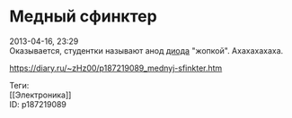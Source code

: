 Медный сфинктер
================

   
 2013-04-16, 23:29   
  Оказывается, студентки называют анод  [диода](https://commons.wikimedia.org/wiki/File%3ADiode_symbol_ru.svg)  "жопкой". Ахахахахаха.   
    
 <https://diary.ru/~zHz00/p187219089_mednyj-sfinkter.htm>   
   
 Теги:   
 [[Электроника]]   
 ID: p187219089